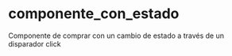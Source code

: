 # componente_con_estado
Componente de comprar con un cambio de estado a través de un disparador click
